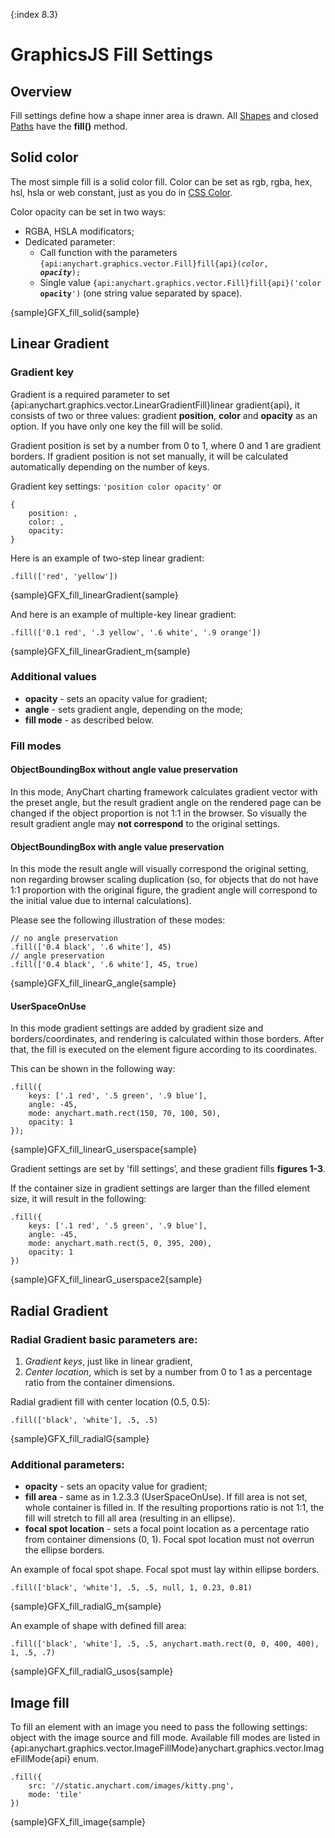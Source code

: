 {:index 8.3}

# GraphicsJS Fill Settings

## Overview

Fill settings define how a shape inner area is drawn. All [Shapes](Shapes) and closed [Paths](Paths) have the **fill()** method.

## Solid color

The most simple fill is a solid color fill. Color can be set as rgb, rgba, hex, hsl, hsla or web constant, just as you do in [CSS Color](https://www.w3schools.com/cssref/css_colors_legal.asp).

Color opacity can be set in two ways:

* RGBA, HSLA modificators;
* Dedicated parameter:
    * Call function with the parameters <code>{api:anychart.graphics.vector.Fill}fill{api}(_color_, _**opacity**_);</code>
    * Single value <code>{api:anychart.graphics.vector.Fill}fill{api}('color **opacity**')</code> (one string value separated by space).

{sample}GFX\_fill\_solid{sample}

## Linear Gradient

### Gradient key

Gradient is a required parameter to set {api:anychart.graphics.vector.LinearGradientFill}linear gradient{api}, it consists of two or three values: gradient **position**, **color** and **opacity** as an option. If you have only one key the fill will be solid.

Gradient position is set by a number from 0 to 1, where 0 and 1 are gradient borders. If gradient position is not set manually, it will be calculated automatically depending on the number of keys. 

Gradient key settings: `'position color opacity'` or 

```
{
    position: ,
    color: ,
    opacity:
}
```

Here is an example of two-step linear gradient:

```
.fill(['red', 'yellow'])
```

{sample}GFX\_fill_linearGradient{sample}

And here is an example of multiple-key linear gradient:

```
.fill(['0.1 red', '.3 yellow', '.6 white', '.9 orange'])
```

{sample}GFX\_fill\_linearGradient\_m{sample}

### Additional values

* **opacity** - sets an opacity value for gradient;
* **angle** - sets gradient angle, depending on the mode;
* **fill mode** - as described below.

### Fill modes

#### ObjectBoundingBox without angle value preservation

In this mode, AnyChart charting framework calculates gradient vector with the preset angle, but the result gradient angle on the rendered page can be changed if the object proportion is not 1:1 in the browser. So visually the result gradient angle may **not correspond** to the original settings.

#### ObjectBoundingBox with angle value preservation

In this mode the result angle will visually correspond the original setting, non regarding browser scaling duplication (so, for objects that do not have 1:1 proportion with the original figure, the gradient angle will correspond to the initial value due to internal calculations).

Please see the following illustration of these modes:

```
// no angle preservation
.fill(['0.4 black', '.6 white'], 45)
// angle preservation
.fill(['0.4 black', '.6 white'], 45, true)
```

{sample}GFX\_fill\_linearG\_angle{sample}

#### UserSpaceOnUse

In this mode gradient settings are added by gradient size and borders/coordinates, and rendering is calculated within those borders. After that, the fill is executed on the element figure according to its coordinates.

This can be shown in the following way:

```
.fill({
    keys: ['.1 red', '.5 green', '.9 blue'],
    angle: -45,
    mode: anychart.math.rect(150, 70, 100, 50),
    opacity: 1
});
```

{sample}GFX\_fill\_linearG\_userspace{sample}

Gradient settings are set by 'fill settings’, and these gradient fills **figures 1-3**.

If the container size in gradient settings are larger than the filled element size, it will result in the following:

```
.fill({
    keys: ['.1 red', '.5 green', '.9 blue'],
    angle: -45,
    mode: anychart.math.rect(5, 0, 395, 200),
    opacity: 1
})
```

{sample}GFX\_fill\_linearG\_userspace2{sample}

## Radial Gradient

### Radial Gradient basic parameters are:

1. _Gradient keys_, just like in linear gradient,
2. _Center location_, which is set by a number from 0 to 1 as a percentage ratio from the container dimensions.

Radial gradient fill with center location (0.5, 0.5):

```
.fill(['black', 'white'], .5, .5)
```

{sample}GFX\_fill_radialG{sample}

### Additional parameters:

* **opacity** - sets an opacity value for gradient;
* **fill area** - same as in 1.2.3.3 (UserSpaceOnUse). 
 If fill area is not set, whole container is filled in.
 If the resulting proportions ratio is not 1:1, the fill will stretch to fill all area (resulting in an ellipse).
* **focal spot location** - sets a focal point location as a percentage ratio from container dimensions (0, 1). Focal spot location must not overrun the ellipse borders.

An example of focal spot shape. Focal spot must lay within ellipse borders.

```
.fill(['black', 'white'], .5, .5, null, 1, 0.23, 0.81)
```

{sample}GFX\_fill\_radialG\_m{sample}

An example of shape with defined fill area:

```
.fill(['black', 'white'], .5, .5, anychart.math.rect(0, 0, 400, 400), 1, .5, .7)
```

{sample}GFX\_fill\_radialG\_usos{sample}

## Image fill

To fill an element with an image you need to pass the following settings: object with the image source and fill mode. Available fill modes are listed in {api:anychart.graphics.vector.ImageFillMode}anychart.graphics.vector.ImageFillMode{api} enum.

```
.fill({
    src: '//static.anychart.com/images/kitty.png',
    mode: 'tile'
})
```

{sample}GFX\_fill_image{sample}

